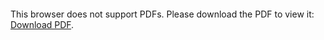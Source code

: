 <object data="christ-in-song/CIS1908pdfs/386.pdf" type="application/pdf" width="100%" height="1024px">
    <embed src="christ-in-song/CIS1908pdfs/386.pdf">
        <p>This browser does not support PDFs. Please download the PDF to view it: <a href="christ-in-song/CIS1908pdfs/386.pdf">Download PDF</a>.</p>
    </embed>
</object>
